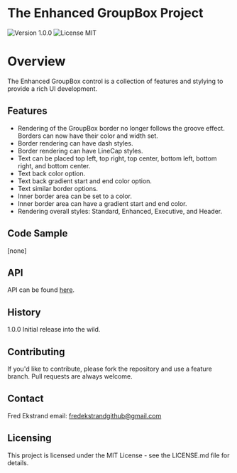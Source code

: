 # The Enhanced GroupBox Project
![Version 1.0.0](https://img.shields.io/badge/Version-1.0.0-brightgreen.svg) ![License MIT](https://img.shields.io/badge/Licence-MIT-blue.svg)
# Overview
The Enhanced GroupBox control is a collection of features and stylying to provide a rich UI development.

## Features
* Rendering of the GroupBox border no longer follows the groove effect. Borders can now have their color and width set.
* Border rendering can have dash styles. 
* Border rendering can have LineCap styles.
* Text can be placed top left, top right, top center, bottom left, bottom right, and bottom center.
* Text back color option.
* Text back gradient start and end color option.
* Text similar border options.
* Inner border area can be set to a color.
* Inner border area can have a gradient start and end color.
* Rendering overall styles: Standard, Enhanced, Executive, and Header.

## Code Sample
[none]

## API
API can be found [here](http://fredekstrand.github.io/EnhanceGroupBox).

## History
 1.0.0 Initial release into the wild.
 
## Contributing

If you'd like to contribute, please fork the repository and use a feature
branch. Pull requests are always welcome.

## Contact
Fred Ekstrand 
email: fredekstrandgithub@gmail.com
## Licensing

This project is licensed under the MIT License - see the LICENSE.md file for details. 